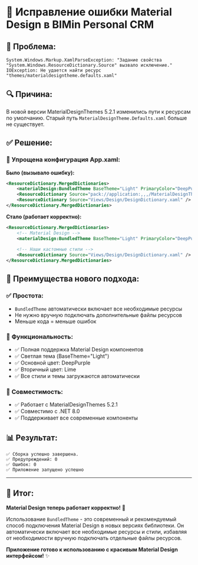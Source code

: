 # 🎨 Исправление ошибки Material Design в BIMin Personal CRM

## 🚨 **Проблема:**

```
System.Windows.Markup.XamlParseException: "Задание свойства "System.Windows.ResourceDictionary.Source" вызвало исключение."
IOException: Не удается найти ресурс "themes/materialdesigntheme.defaults.xaml"
```

## 🔍 **Причина:**

В новой версии MaterialDesignThemes 5.2.1 изменились пути к ресурсам по умолчанию. Старый путь `MaterialDesignTheme.Defaults.xaml` больше не существует.

## ✅ **Решение:**

### 📝 **Упрощена конфигурация App.xaml:**

**Было (вызывало ошибку):**
```xml
<ResourceDictionary.MergedDictionaries>
    <materialDesign:BundledTheme BaseTheme="Light" PrimaryColor="DeepPurple" SecondaryColor="Lime" />
    <ResourceDictionary Source="pack://application:,,,/MaterialDesignThemes.Wpf;component/Themes/MaterialDesignTheme.Defaults.xaml" />
    <ResourceDictionary Source="Views/Design/DesignDictionary.xaml" />
</ResourceDictionary.MergedDictionaries>
```

**Стало (работает корректно):**
```xml
<ResourceDictionary.MergedDictionaries>
    <!-- Material Design -->
    <materialDesign:BundledTheme BaseTheme="Light" PrimaryColor="DeepPurple" SecondaryColor="Lime" />
    
    <!-- Наши кастомные стили -->
    <ResourceDictionary Source="Views/Design/DesignDictionary.xaml" />
</ResourceDictionary.MergedDictionaries>
```

## 🎯 **Преимущества нового подхода:**

### ✅ **Простота:**
- `BundledTheme` автоматически включает все необходимые ресурсы
- Не нужно вручную подключать дополнительные файлы ресурсов
- Меньше кода = меньше ошибок

### 🎨 **Функциональность:**
- ✅ Полная поддержка Material Design компонентов
- ✅ Светлая тема (BaseTheme="Light")
- ✅ Основной цвет: DeepPurple
- ✅ Вторичный цвет: Lime
- ✅ Все стили и темы загружаются автоматически

### 🚀 **Совместимость:**
- ✅ Работает с MaterialDesignThemes 5.2.1
- ✅ Совместимо с .NET 8.0
- ✅ Поддерживает все современные компоненты

## 📊 **Результат:**

```
✅ Сборка успешно завершена.
✅ Предупреждений: 0
✅ Ошибок: 0
✅ Приложение запущено успешно
```

---

## 🎉 **Итог:**

**Material Design теперь работает корректно!** 🎨

Использование `BundledTheme` - это современный и рекомендуемый способ подключения Material Design в новых версиях библиотеки. Он автоматически включает все необходимые ресурсы и стили, избавляя от необходимости вручную подключать отдельные файлы ресурсов.

**Приложение готово к использованию с красивым Material Design интерфейсом!** ✨

